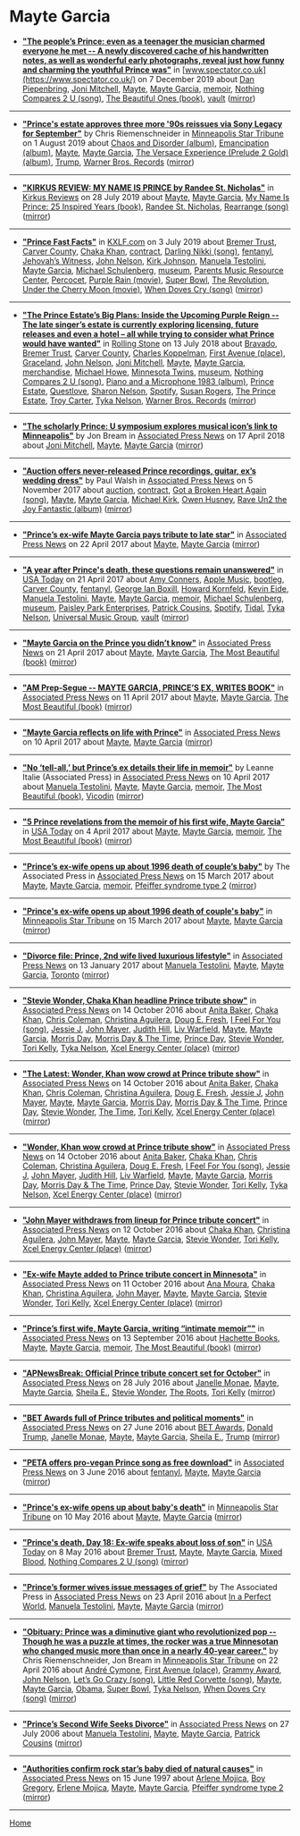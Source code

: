 # Mayte Garcia

 - [**"The people’s Prince: even as a teenager the musician charmed everyone he met -- A newly discovered cache of his handwritten notes, as well as wonderful early photographs, reveal just how funny and charming the youthful Prince was"**](https://www.spectator.co.uk/2019/12/the-peoples-prince-even-as-a-teenager-the-musician-charmed-everyone-he-met/) in [www.spectator.co.uk](https://www.spectator.co.uk/) on 7 December 2019 about [Dan Piepenbring](../../topics/dan-piepenbring/index.md), [Joni Mitchell](../../topics/joni-mitchell/index.md), [Mayte](../../topics/mayte/index.md), [Mayte Garcia](../../topics/mayte-garcia/index.md), [memoir](../../topics/memoir/index.md), [Nothing Compares 2 U (song)](../../topics/song/nothing-compares-2-u/index.md), [The Beautiful Ones (book)](../../topics/book/the-beautiful-ones/index.md), [vault](../../topics/vault/index.md) ([mirror](https://web.archive.org/web/*/https://www.spectator.co.uk/2019/12/the-peoples-prince-even-as-a-teenager-the-musician-charmed-everyone-he-met/))

----

 - [**"Prince's estate approves three more '90s reissues via Sony Legacy for September"**](http://www.startribune.com/prince-s-estate-approves-three-more-90s-reissues-via-sony-legacy-for-september/513494212/) by Chris Riemenschneider in [Minneapolis Star Tribune](http://www.startribune.com/) on 1 August 2019 about [Chaos and Disorder (album)](../../topics/album/chaos-and-disorder/index.md), [Emancipation (album)](../../topics/album/emancipation/index.md), [Mayte](../../topics/mayte/index.md), [Mayte Garcia](../../topics/mayte-garcia/index.md), [The Versace Experience (Prelude 2 Gold) (album)](../../topics/album/the-versace-experience-prelude-2-gold/index.md), [Trump](../../topics/trump/index.md), [Warner Bros. Records](../../topics/warner-bros-records/index.md) ([mirror](https://web.archive.org/web/*/http://www.startribune.com/prince-s-estate-approves-three-more-90s-reissues-via-sony-legacy-for-september/513494212/))

----

 - [**"KIRKUS REVIEW: MY NAME IS PRINCE by Randee St. Nicholas"**](https://www.kirkusreviews.com/book-reviews/randee-st-nicholas/my-name-is-prince/) in [Kirkus Reviews](https://www.kirkusreviews.com/) on 28 July 2019 about [Mayte](../../topics/mayte/index.md), [Mayte Garcia](../../topics/mayte-garcia/index.md), [My Name Is Prince: 25 Inspired Years (book)](../../topics/book/my-name-is-prince-25-inspired-years/index.md), [Randee St. Nicholas](../../topics/randee-st-nicholas/index.md), [Rearrange (song)](../../topics/song/rearrange/index.md) ([mirror](https://web.archive.org/web/*/https://www.kirkusreviews.com/book-reviews/randee-st-nicholas/my-name-is-prince/))

----

 - [**"Prince Fast Facts"**](https://kxlf.com/cnn-national/2019/07/02/prince-fast-facts/) in [KXLF.com](https://kxlf.com) on 3 July 2019 about [Bremer Trust](../../topics/bremer-trust/index.md), [Carver County](../../topics/carver-county/index.md), [Chaka Khan](../../topics/chaka-khan/index.md), [contract](../../topics/contract/index.md), [Darling Nikki (song)](../../topics/song/darling-nikki/index.md), [fentanyl](../../topics/fentanyl/index.md), [Jehovah’s Witness](../../topics/jehovah-s-witness/index.md), [John Nelson](../../topics/john-nelson/index.md), [Kirk Johnson](../../topics/kirk-johnson/index.md), [Manuela Testolini](../../topics/manuela-testolini/index.md), [Mayte Garcia](../../topics/mayte-garcia/index.md), [Michael Schulenberg](../../topics/michael-schulenberg/index.md), [museum](../../topics/museum/index.md), [Parents Music Resource Center](../../topics/parents-music-resource-center/index.md), [Percocet](../../topics/percocet/index.md), [Purple Rain (movie)](../../topics/movie/purple-rain/index.md), [Super Bowl](../../topics/super-bowl/index.md), [The Revolution](../../topics/the-revolution/index.md), [Under the Cherry Moon (movie)](../../topics/movie/under-the-cherry-moon/index.md), [When Doves Cry (song)](../../topics/song/when-doves-cry/index.md) ([mirror](https://web.archive.org/web/*/https://kxlf.com/cnn-national/2019/07/02/prince-fast-facts/))

----

 - [**"The Prince Estate’s Big Plans: Inside the Upcoming Purple Reign -- The late singer’s estate is currently exploring licensing, future releases and even a hotel – all while trying to consider what Prince would have wanted"**](https://www.rollingstone.com/music/music-features/prince-estate-big-plans-upcoming-purple-reign-698529/) in [Rolling Stone](https://www.rollingstone.com/) on 13 July 2018 about [Bravado](../../topics/bravado/index.md), [Bremer Trust](../../topics/bremer-trust/index.md), [Carver County](../../topics/carver-county/index.md), [Charles Koppelman](../../topics/charles-koppelman/index.md), [First Avenue (place)](../../topics/place/first-avenue/index.md), [Graceland](../../topics/graceland/index.md), [John Nelson](../../topics/john-nelson/index.md), [Joni Mitchell](../../topics/joni-mitchell/index.md), [Mayte](../../topics/mayte/index.md), [Mayte Garcia](../../topics/mayte-garcia/index.md), [merchandise](../../topics/merchandise/index.md), [Michael Howe](../../topics/michael-howe/index.md), [Minnesota Twins](../../topics/minnesota-twins/index.md), [museum](../../topics/museum/index.md), [Nothing Compares 2 U (song)](../../topics/song/nothing-compares-2-u/index.md), [Piano and a Microphone 1983 (album)](../../topics/album/piano-and-a-microphone-1983/index.md), [Prince Estate](../../topics/prince-estate/index.md), [Questlove](../../topics/questlove/index.md), [Sharon Nelson](../../topics/sharon-nelson/index.md), [Spotify](../../topics/spotify/index.md), [Susan Rogers](../../topics/susan-rogers/index.md), [The Prince Estate](../../topics/the-prince-estate/index.md), [Troy Carter](../../topics/troy-carter/index.md), [Tyka Nelson](../../topics/tyka-nelson/index.md), [Warner Bros. Records](../../topics/warner-bros-records/index.md) ([mirror](https://web.archive.org/web/*/https://www.rollingstone.com/music/music-features/prince-estate-big-plans-upcoming-purple-reign-698529/))

----

 - [**"The scholarly Prince: U symposium explores musical icon’s link to Minneapolis"**](https://apnews.com/6a20afbf0eeb41c9a728cbaaa1c2af71) by Jon Bream in [Associated Press News](https://apnews.com/) on 17 April 2018 about [Joni Mitchell](../../topics/joni-mitchell/index.md), [Mayte](../../topics/mayte/index.md), [Mayte Garcia](../../topics/mayte-garcia/index.md) ([mirror](https://web.archive.org/web/*/https://apnews.com/6a20afbf0eeb41c9a728cbaaa1c2af71))

----

 - [**"Auction offers never-released Prince recordings, guitar, ex’s wedding dress"**](https://apnews.com/a37b4dffd41e4f0aa89ed41ee05e4185) by Paul Walsh in [Associated Press News](https://apnews.com/) on 5 November 2017 about [auction](../../topics/auction/index.md), [contract](../../topics/contract/index.md), [Got a Broken Heart Again (song)](../../topics/song/got-a-broken-heart-again/index.md), [Mayte](../../topics/mayte/index.md), [Mayte Garcia](../../topics/mayte-garcia/index.md), [Michael Kirk](../../topics/michael-kirk/index.md), [Owen Husney](../../topics/owen-husney/index.md), [Rave Un2 the Joy Fantastic (album)](../../topics/album/rave-un2-the-joy-fantastic/index.md) ([mirror](https://web.archive.org/web/*/https://apnews.com/a37b4dffd41e4f0aa89ed41ee05e4185))

----

 - [**"Prince’s ex-wife Mayte Garcia pays tribute to late star"**](https://apnews.com/f7d92f7f16cd4330912e7a1674f4c8e7) in [Associated Press News](https://apnews.com/) on 22 April 2017 about [Mayte](../../topics/mayte/index.md), [Mayte Garcia](../../topics/mayte-garcia/index.md) ([mirror](https://web.archive.org/web/*/https://apnews.com/f7d92f7f16cd4330912e7a1674f4c8e7))

----

 - [**"A year after Prince's death, these questions remain unanswered"**](https://usatoday.com/story/life/music/2017/04/20/death-prince-one-year-later-what-do-we-know/100180398/) in [USA Today](https://usatoday.com/) on 21 April 2017 about [Amy Conners](../../topics/amy-conners/index.md), [Apple Music](../../topics/apple-music/index.md), [bootleg](../../topics/bootleg/index.md), [Carver County](../../topics/carver-county/index.md), [fentanyl](../../topics/fentanyl/index.md), [George Ian Boxill](../../topics/george-ian-boxill/index.md), [Howard Kornfeld](../../topics/howard-kornfeld/index.md), [Kevin Eide](../../topics/kevin-eide/index.md), [Manuela Testolini](../../topics/manuela-testolini/index.md), [Mayte](../../topics/mayte/index.md), [Mayte Garcia](../../topics/mayte-garcia/index.md), [memoir](../../topics/memoir/index.md), [Michael Schulenberg](../../topics/michael-schulenberg/index.md), [museum](../../topics/museum/index.md), [Paisley Park Enterprises](../../topics/paisley-park-enterprises/index.md), [Patrick Cousins](../../topics/patrick-cousins/index.md), [Spotify](../../topics/spotify/index.md), [Tidal](../../topics/tidal/index.md), [Tyka Nelson](../../topics/tyka-nelson/index.md), [Universal Music Group](../../topics/universal-music-group/index.md), [vault](../../topics/vault/index.md) ([mirror](https://web.archive.org/web/*/https://usatoday.com/story/life/music/2017/04/20/death-prince-one-year-later-what-do-we-know/100180398/))

----

 - [**"Mayte Garcia on the Prince you didn’t know"**](https://apnews.com/a4115faebefc463a8aad4433e14f5d2b) in [Associated Press News](https://apnews.com/) on 21 April 2017 about [Mayte](../../topics/mayte/index.md), [Mayte Garcia](../../topics/mayte-garcia/index.md), [The Most Beautiful (book)](../../topics/book/the-most-beautiful/index.md) ([mirror](https://web.archive.org/web/*/https://apnews.com/a4115faebefc463a8aad4433e14f5d2b))

----

 - [**"AM Prep-Segue -- MAYTE GARCIA, PRINCE’S EX, WRITES BOOK"**](https://apnews.com/94705887ea764bd1b5d2381eb0622bb9) in [Associated Press News](https://apnews.com/) on 11 April 2017 about [Mayte](../../topics/mayte/index.md), [Mayte Garcia](../../topics/mayte-garcia/index.md), [The Most Beautiful (book)](../../topics/book/the-most-beautiful/index.md) ([mirror](https://web.archive.org/web/*/https://apnews.com/94705887ea764bd1b5d2381eb0622bb9))

----

 - [**"Mayte Garcia reflects on life with Prince"**](https://apnews.com/5a81cc1b557141e4b9cbdd3bbbf4a40d) in [Associated Press News](https://apnews.com/) on 10 April 2017 about [Mayte](../../topics/mayte/index.md), [Mayte Garcia](../../topics/mayte-garcia/index.md) ([mirror](https://web.archive.org/web/*/https://apnews.com/5a81cc1b557141e4b9cbdd3bbbf4a40d))

----

 - [**"No ‘tell-all,’ but Prince’s ex details their life in memoir"**](https://apnews.com/0c93c63651ef4f15adde78e51b38c197) by Leanne Italie (Associated Press) in [Associated Press News](https://apnews.com/) on 10 April 2017 about [Manuela Testolini](../../topics/manuela-testolini/index.md), [Mayte](../../topics/mayte/index.md), [Mayte Garcia](../../topics/mayte-garcia/index.md), [memoir](../../topics/memoir/index.md), [The Most Beautiful (book)](../../topics/book/the-most-beautiful/index.md), [Vicodin](../../topics/vicodin/index.md) ([mirror](https://web.archive.org/web/*/https://apnews.com/0c93c63651ef4f15adde78e51b38c197))

----

 - [**"5 Prince revelations from the memoir of his first wife, Mayte Garcia"**](https://usatoday.com/story/life/people/2017/04/04/5-prince-revelations-memoir-his-first-wife-mayte-garcia/100018722/) in [USA Today](https://usatoday.com/) on 4 April 2017 about [Mayte](../../topics/mayte/index.md), [Mayte Garcia](../../topics/mayte-garcia/index.md), [memoir](../../topics/memoir/index.md), [The Most Beautiful (book)](../../topics/book/the-most-beautiful/index.md) ([mirror](https://web.archive.org/web/*/https://usatoday.com/story/life/people/2017/04/04/5-prince-revelations-memoir-his-first-wife-mayte-garcia/100018722/))

----

 - [**"Prince’s ex-wife opens up about 1996 death of couple’s baby"**](https://apnews.com/4353bb4317364ba9b544c3363334fe4b) by The Associated Press in [Associated Press News](https://apnews.com/) on 15 March 2017 about [Mayte](../../topics/mayte/index.md), [Mayte Garcia](../../topics/mayte-garcia/index.md), [memoir](../../topics/memoir/index.md), [Pfeiffer syndrome type 2](../../topics/pfeiffer-syndrome-type-2/index.md) ([mirror](https://web.archive.org/web/*/https://apnews.com/4353bb4317364ba9b544c3363334fe4b))

----

 - [**"Prince's ex-wife opens up about 1996 death of couple's baby"**](http://www.startribune.com/prince-s-ex-wife-opens-up-about-1996-death-of-couple-s-baby/416246944/) in [Minneapolis Star Tribune](http://www.startribune.com/) on 15 March 2017 about [Mayte](../../topics/mayte/index.md), [Mayte Garcia](../../topics/mayte-garcia/index.md) ([mirror](https://web.archive.org/web/*/http://www.startribune.com/prince-s-ex-wife-opens-up-about-1996-death-of-couple-s-baby/416246944/))

----

 - [**"Divorce file: Prince, 2nd wife lived luxurious lifestyle"**](https://apnews.com/d52610515904420ca116e820411aa344) in [Associated Press News](https://apnews.com/) on 13 January 2017 about [Manuela Testolini](../../topics/manuela-testolini/index.md), [Mayte](../../topics/mayte/index.md), [Mayte Garcia](../../topics/mayte-garcia/index.md), [Toronto](../../topics/toronto/index.md) ([mirror](https://web.archive.org/web/*/https://apnews.com/d52610515904420ca116e820411aa344))

----

 - [**"Stevie Wonder, Chaka Khan headline Prince tribute show"**](https://apnews.com/776650efcc1b4b3997f8af7b73f4e16c) in [Associated Press News](https://apnews.com/) on 14 October 2016 about [Anita Baker](../../topics/anita-baker/index.md), [Chaka Khan](../../topics/chaka-khan/index.md), [Chris Coleman](../../topics/chris-coleman/index.md), [Christina Aguilera](../../topics/christina-aguilera/index.md), [Doug E. Fresh](../../topics/doug-e-fresh/index.md), [I Feel For You (song)](../../topics/song/i-feel-for-you/index.md), [Jessie J](../../topics/jessie-j/index.md), [John Mayer](../../topics/john-mayer/index.md), [Judith Hill](../../topics/judith-hill/index.md), [Liv Warfield](../../topics/liv-warfield/index.md), [Mayte](../../topics/mayte/index.md), [Mayte Garcia](../../topics/mayte-garcia/index.md), [Morris Day](../../topics/morris-day/index.md), [Morris Day & The Time](../../topics/morris-day-the-time/index.md), [Prince Day](../../topics/prince-day/index.md), [Stevie Wonder](../../topics/stevie-wonder/index.md), [Tori Kelly](../../topics/tori-kelly/index.md), [Tyka Nelson](../../topics/tyka-nelson/index.md), [Xcel Energy Center (place)](../../topics/place/xcel-energy-center/index.md) ([mirror](https://web.archive.org/web/*/https://apnews.com/776650efcc1b4b3997f8af7b73f4e16c))

----

 - [**"The Latest: Wonder, Khan wow crowd at Prince tribute show"**](https://apnews.com/2ff2f0434f8944fdb42e5cb8b88b2b91) in [Associated Press News](https://apnews.com/) on 14 October 2016 about [Anita Baker](../../topics/anita-baker/index.md), [Chaka Khan](../../topics/chaka-khan/index.md), [Chris Coleman](../../topics/chris-coleman/index.md), [Christina Aguilera](../../topics/christina-aguilera/index.md), [Doug E. Fresh](../../topics/doug-e-fresh/index.md), [Jessie J](../../topics/jessie-j/index.md), [John Mayer](../../topics/john-mayer/index.md), [Mayte](../../topics/mayte/index.md), [Mayte Garcia](../../topics/mayte-garcia/index.md), [Morris Day](../../topics/morris-day/index.md), [Morris Day & The Time](../../topics/morris-day-the-time/index.md), [Prince Day](../../topics/prince-day/index.md), [Stevie Wonder](../../topics/stevie-wonder/index.md), [The Time](../../topics/the-time/index.md), [Tori Kelly](../../topics/tori-kelly/index.md), [Xcel Energy Center (place)](../../topics/place/xcel-energy-center/index.md) ([mirror](https://web.archive.org/web/*/https://apnews.com/2ff2f0434f8944fdb42e5cb8b88b2b91))

----

 - [**"Wonder, Khan wow crowd at Prince tribute show"**](https://apnews.com/0f0e837095fd4116aaaffee4cf83329b) in [Associated Press News](https://apnews.com/) on 14 October 2016 about [Anita Baker](../../topics/anita-baker/index.md), [Chaka Khan](../../topics/chaka-khan/index.md), [Chris Coleman](../../topics/chris-coleman/index.md), [Christina Aguilera](../../topics/christina-aguilera/index.md), [Doug E. Fresh](../../topics/doug-e-fresh/index.md), [I Feel For You (song)](../../topics/song/i-feel-for-you/index.md), [Jessie J](../../topics/jessie-j/index.md), [John Mayer](../../topics/john-mayer/index.md), [Judith Hill](../../topics/judith-hill/index.md), [Liv Warfield](../../topics/liv-warfield/index.md), [Mayte](../../topics/mayte/index.md), [Mayte Garcia](../../topics/mayte-garcia/index.md), [Morris Day](../../topics/morris-day/index.md), [Morris Day & The Time](../../topics/morris-day-the-time/index.md), [Prince Day](../../topics/prince-day/index.md), [Stevie Wonder](../../topics/stevie-wonder/index.md), [Tori Kelly](../../topics/tori-kelly/index.md), [Tyka Nelson](../../topics/tyka-nelson/index.md), [Xcel Energy Center (place)](../../topics/place/xcel-energy-center/index.md) ([mirror](https://web.archive.org/web/*/https://apnews.com/0f0e837095fd4116aaaffee4cf83329b))

----

 - [**"John Mayer withdraws from lineup for Prince tribute concert"**](https://apnews.com/d3129f4e2bbb4adcb4e064ba0e3f46c1) in [Associated Press News](https://apnews.com/) on 12 October 2016 about [Chaka Khan](../../topics/chaka-khan/index.md), [Christina Aguilera](../../topics/christina-aguilera/index.md), [John Mayer](../../topics/john-mayer/index.md), [Mayte](../../topics/mayte/index.md), [Mayte Garcia](../../topics/mayte-garcia/index.md), [Stevie Wonder](../../topics/stevie-wonder/index.md), [Tori Kelly](../../topics/tori-kelly/index.md), [Xcel Energy Center (place)](../../topics/place/xcel-energy-center/index.md) ([mirror](https://web.archive.org/web/*/https://apnews.com/d3129f4e2bbb4adcb4e064ba0e3f46c1))

----

 - [**"Ex-wife Mayte added to Prince tribute concert in Minnesota"**](https://apnews.com/9fb9e3ee056e44988544d5f92a1bef2a) in [Associated Press News](https://apnews.com/) on 11 October 2016 about [Ana Moura](../../topics/ana-moura/index.md), [Chaka Khan](../../topics/chaka-khan/index.md), [Christina Aguilera](../../topics/christina-aguilera/index.md), [John Mayer](../../topics/john-mayer/index.md), [Mayte](../../topics/mayte/index.md), [Mayte Garcia](../../topics/mayte-garcia/index.md), [Stevie Wonder](../../topics/stevie-wonder/index.md), [Tori Kelly](../../topics/tori-kelly/index.md), [Xcel Energy Center (place)](../../topics/place/xcel-energy-center/index.md) ([mirror](https://web.archive.org/web/*/https://apnews.com/9fb9e3ee056e44988544d5f92a1bef2a))

----

 - [**"Prince’s first wife, Mayte Garcia, writing “intimate memoir”"**](https://apnews.com/04ae6c305ab44db084323913d9a96af7) in [Associated Press News](https://apnews.com/) on 13 September 2016 about [Hachette Books](../../topics/hachette-books/index.md), [Mayte](../../topics/mayte/index.md), [Mayte Garcia](../../topics/mayte-garcia/index.md), [memoir](../../topics/memoir/index.md), [The Most Beautiful (book)](../../topics/book/the-most-beautiful/index.md) ([mirror](https://web.archive.org/web/*/https://apnews.com/04ae6c305ab44db084323913d9a96af7))

----

 - [**"APNewsBreak: Official Prince tribute concert set for October"**](https://apnews.com/08568057d51c46f8a3daf99e36db5e38) in [Associated Press News](https://apnews.com/) on 28 July 2016 about [Janelle Monae](../../topics/janelle-monae/index.md), [Mayte](../../topics/mayte/index.md), [Mayte Garcia](../../topics/mayte-garcia/index.md), [Sheila E.](../../topics/sheila-e/index.md), [Stevie Wonder](../../topics/stevie-wonder/index.md), [The Roots](../../topics/the-roots/index.md), [Tori Kelly](../../topics/tori-kelly/index.md) ([mirror](https://web.archive.org/web/*/https://apnews.com/08568057d51c46f8a3daf99e36db5e38))

----

 - [**"BET Awards full of Prince tributes and political moments"**](https://apnews.com/6b28e8f305564390bd4b11732e176683) in [Associated Press News](https://apnews.com/) on 27 June 2016 about [BET Awards](../../topics/bet-awards/index.md), [Donald Trump](../../topics/donald-trump/index.md), [Janelle Monae](../../topics/janelle-monae/index.md), [Mayte](../../topics/mayte/index.md), [Mayte Garcia](../../topics/mayte-garcia/index.md), [Sheila E.](../../topics/sheila-e/index.md), [Trump](../../topics/trump/index.md) ([mirror](https://web.archive.org/web/*/https://apnews.com/6b28e8f305564390bd4b11732e176683))

----

 - [**"PETA offers pro-vegan Prince song as free download"**](https://apnews.com/98096304481044cb87de3d4eb7372c16) in [Associated Press News](https://apnews.com/) on 3 June 2016 about [fentanyl](../../topics/fentanyl/index.md), [Mayte](../../topics/mayte/index.md), [Mayte Garcia](../../topics/mayte-garcia/index.md) ([mirror](https://web.archive.org/web/*/https://apnews.com/98096304481044cb87de3d4eb7372c16))

----

 - [**"Prince's ex-wife opens up about baby's death"**](http://www.startribune.com/celebrity-news/378697731/) in [Minneapolis Star Tribune](http://www.startribune.com/) on 10 May 2016 about [Mayte](../../topics/mayte/index.md), [Mayte Garcia](../../topics/mayte-garcia/index.md) ([mirror](https://web.archive.org/web/*/http://www.startribune.com/celebrity-news/378697731/))

----

 - [**"Prince's death, Day 18: Ex-wife speaks about loss of son"**](https://usatoday.com/story/life/people/2016/05/08/princes-death-day-18-ex-wife-speaks-loss-son/84109510/) in [USA Today](https://usatoday.com/) on 8 May 2016 about [Bremer Trust](../../topics/bremer-trust/index.md), [Mayte](../../topics/mayte/index.md), [Mayte Garcia](../../topics/mayte-garcia/index.md), [Mixed Blood](../../topics/mixed-blood/index.md), [Nothing Compares 2 U (song)](../../topics/song/nothing-compares-2-u/index.md) ([mirror](https://web.archive.org/web/*/https://usatoday.com/story/life/people/2016/05/08/princes-death-day-18-ex-wife-speaks-loss-son/84109510/))

----

 - [**"Prince’s former wives issue messages of grief"**](https://apnews.com/e1248c7300a445e0a07e438cf492a4c4) by The Associated Press in [Associated Press News](https://apnews.com/) on 23 April 2016 about [In a Perfect World](../../topics/in-a-perfect-world/index.md), [Manuela Testolini](../../topics/manuela-testolini/index.md), [Mayte](../../topics/mayte/index.md), [Mayte Garcia](../../topics/mayte-garcia/index.md) ([mirror](https://web.archive.org/web/*/https://apnews.com/e1248c7300a445e0a07e438cf492a4c4))

----

 - [**"Obituary: Prince was a diminutive giant who revolutionized pop -- Though he was a puzzle at times, the rocker was a true Minnesotan who changed music more than once in a nearly 40-year career."**](http://www.startribune.com/jon-bream-prince-was-a-once-in-a-generation-artist-who-never-rested-on-his-laurels/376594221/) by Chris Riemenschneider, Jon Bream in [Minneapolis Star Tribune](http://www.startribune.com/) on 22 April 2016 about [André Cymone](../../topics/andr-cymone/index.md), [First Avenue (place)](../../topics/place/first-avenue/index.md), [Grammy Award](../../topics/grammy-award/index.md), [John Nelson](../../topics/john-nelson/index.md), [Let’s Go Crazy (song)](../../topics/song/let-s-go-crazy/index.md), [Little Red Corvette (song)](../../topics/song/little-red-corvette/index.md), [Mayte](../../topics/mayte/index.md), [Mayte Garcia](../../topics/mayte-garcia/index.md), [Obama](../../topics/obama/index.md), [Super Bowl](../../topics/super-bowl/index.md), [Tyka Nelson](../../topics/tyka-nelson/index.md), [When Doves Cry (song)](../../topics/song/when-doves-cry/index.md) ([mirror](https://web.archive.org/web/*/http://www.startribune.com/jon-bream-prince-was-a-once-in-a-generation-artist-who-never-rested-on-his-laurels/376594221/))

----

 - [**"Prince’s Second Wife Seeks Divorce"**](https://apnews.com/c1fedc72849a886a891899e38f3a6ad2) in [Associated Press News](https://apnews.com/) on 27 July 2006 about [Manuela Testolini](../../topics/manuela-testolini/index.md), [Mayte](../../topics/mayte/index.md), [Mayte Garcia](../../topics/mayte-garcia/index.md), [Patrick Cousins](../../topics/patrick-cousins/index.md) ([mirror](https://web.archive.org/web/*/https://apnews.com/c1fedc72849a886a891899e38f3a6ad2))

----

 - [**"Authorities confirm rock star’s baby died of natural causes"**](https://apnews.com/a34eb1b4bd83629fa6450e237a49cfbb) in [Associated Press News](https://apnews.com/) on 15 June 1997 about [Arlene Mojica](../../topics/arlene-mojica/index.md), [Boy Gregory](../../topics/boy-gregory/index.md), [Erlene Mojica](../../topics/erlene-mojica/index.md), [Mayte](../../topics/mayte/index.md), [Mayte Garcia](../../topics/mayte-garcia/index.md), [Pfeiffer syndrome type 2](../../topics/pfeiffer-syndrome-type-2/index.md) ([mirror](https://web.archive.org/web/*/https://apnews.com/a34eb1b4bd83629fa6450e237a49cfbb))

----

[Home](../)
